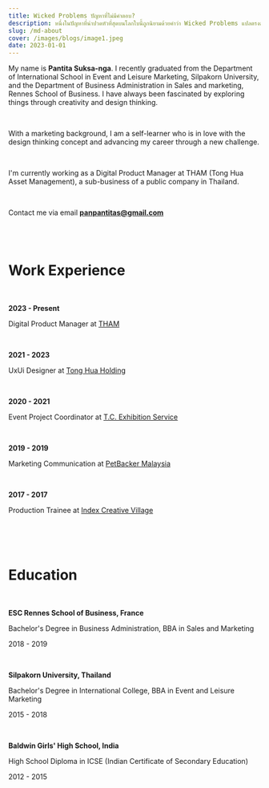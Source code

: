 ```yaml
---
title: Wicked Problems ปัญหาที่ไม่มีคำตอบ?
description: หนึ่งในปัญหาที่น่าปวดหัวที่สุดบนโลกใบนี้ถูกนิยามด้วยคำว่า Wicked Problems แปลตรงตัวว่า ปัญหาชั่วร้าย หรือที่เรียกว่า ปัญหาที่ไม่มีคำตอบ ซึ่งปัญหาเหล่านี้มักมีปัจจัยที่พึ่งพากันไปมาทำให้ดูเหมือนแก้ไขไม่ได้
slug: /md-about
cover: /images/blogs/image1.jpeg
date: 2023-01-01
---
```


My name is **Pantita Suksa-nga**. I recently graduated from the Department of International School in Event and Leisure Marketing, Silpakorn University, and the Department of Business Administration in Sales and marketing, Rennes School of Business. I have always been fascinated by exploring things through creativity and design thinking.

<br>

With a marketing background, I am a self-learner who is in love with the design thinking concept and advancing my career through a new challenge.

<br>

I'm currently working as a Digital Product Manager at THAM (Tong Hua Asset Management), a sub-business of a public company in Thailand.

<br>

Contact me via email **panpantitas@gmail.com**
​
<br>
<br>
<br>
<br>

# Work Experience

<br>

**2023 - Present**

Digital Product Manager at [THAM](https://thamc.co.th/)

<br>

**2021 - 2023**

UxUi Designer at [Tong Hua Holding](https://tonghuaholding.com/)

<br>

**2020 - 2021**

Event Project Coordinator at [T.C. Exhibition Service](https://www.facebook.com/Tcexhibition)

<br>

**2019 - 2019**

Marketing Communication at [PetBacker Malaysia](https://www.facebook.com/petsbacker)

<br>

**2017 - 2017**

Production Trainee at [Index Creative Village](https://www.indexcreativevillage.com/)

<br>
<br>
<br>

# Education

<br>

**ESC Rennes School of Business, France**

Bachelor's Degree in Business Administration, BBA in Sales and Marketing

2018 - 2019

<br>

**Silpakorn University, Thailand**

Bachelor's Degree in International College, BBA in Event and Leisure Marketing

2015 - 2018

<br>

**Baldwin Girls' High School, India**

High School Diploma in ICSE (Indian Certificate of Secondary Education)

2012 - 2015
